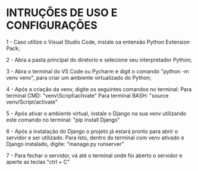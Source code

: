 # INTRUÇÕES DE USO E CONFIGURAÇÕES #

1 - Caso utilize o Visual Studio Code, instale oa entensão Python Extension Pack;

2 - Abra a pasta principal do diretorio e selecione seu interpretador Python;

3 - Abra o terminal do VS Code ou Pycharm e digit o comando "python -m venv venv", para criar um ambiente virtualizado do Python;

4 - Após a criação da venv, digite os seguintes comandos no terminal:
  Para terminal CMD: "venv\Script\activate"
  Para terminal BASH: "source venv/Script/activate"

5 - Após ativar o ambiente virtual, instale o Django na sua venv utilizando este comando no terminal:
  "pip install Django"

6 - Após a instalação do Django o projeto já estará pronto para abrir o servidor e ser utilizado.
  Para Isto, dentro do terminal com venv ativado e Django instalado, digite: "manage.py runserver"

7 - Para fechar o servidor, vá até o terminal onde foi aberto o servidor e aperte as teclas "ctrl + C"
